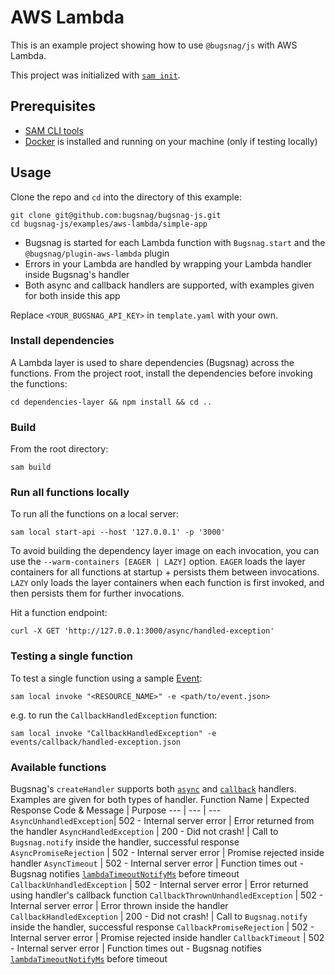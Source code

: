 # AWS Lambda

This is an example project showing how to use `@bugsnag/js` with AWS Lambda.

This project was initialized with [`sam init`](https://docs.aws.amazon.com/serverless-application-model/latest/developerguide/sam-cli-command-reference-sam-init.html).

## Prerequisites

- [SAM CLI tools](https://docs.aws.amazon.com/serverless-application-model/latest/developerguide/serverless-sam-cli-install.html)
- [Docker](https://docs.docker.com/get-docker/) is installed and running on your machine (only if testing locally)

## Usage

Clone the repo and `cd` into the directory of this example:

```
git clone git@github.com:bugsnag/bugsnag-js.git
cd bugsnag-js/examples/aws-lambda/simple-app
```

- Bugsnag is started for each Lambda function with `Bugsnag.start` and the `@bugsnag/plugin-aws-lambda` plugin
- Errors in your Lambda are handled by wrapping your Lambda handler inside Bugsnag's handler
- Both async and callback handlers are supported, with examples given for both inside this app

Replace `<YOUR_BUGSNAG_API_KEY>` in `template.yaml` with your own.

### Install dependencies

A Lambda layer is used to share dependencies (Bugsnag) across the functions. From the project root, install the dependencies before invoking the functions:

```
cd dependencies-layer && npm install && cd ..
```

### Build

From the root directory:

```
sam build
```

### Run all functions locally

To run all the functions on a local server:

```
sam local start-api --host '127.0.0.1' -p '3000'
```

To avoid building the dependency layer image on each invocation, you can use the `--warm-containers [EAGER | LAZY]` option. `EAGER` loads the layer containers for all functions at startup + persists them between invocations. `LAZY` only loads the layer containers when each function is first invoked, and then persists them for further invocations.

Hit a function endpoint:

```
curl -X GET 'http://127.0.0.1:3000/async/handled-exception'
```

### Testing a single function

To test a single function using a sample [Event](https://docs.aws.amazon.com/lambda/latest/dg/gettingstarted-concepts.html#gettingstarted-concepts-event):

```
sam local invoke "<RESOURCE_NAME>" -e <path/to/event.json>
```

e.g. to run the `CallbackHandledException` function:

```
sam local invoke "CallbackHandledException" -e events/callback/handled-exception.json
```

### Available functions

Bugsnag's `createHandler` supports both [`async`](https://docs.aws.amazon.com/lambda/latest/dg/nodejs-handler.html#nodejs-handler-async) and [`callback`](https://docs.aws.amazon.com/lambda/latest/dg/nodejs-handler.html#nodejs-handler-sync) handlers. Examples are given for both types of handler.
Function Name | Expected Response Code & Message | Purpose
--- | --- | ---
`AsyncUnhandledException`| 502 - Internal server error | Error returned from the handler
`AsyncHandledException` | 200 - Did not crash! | Call to `Bugsnag.notify` inside the handler, successful response
`AsyncPromiseRejection` | 502 - Internal server error | Promise rejected inside handler
`AsyncTimeout` | 502 - Internal server error | Function times out - Bugsnag notifies [`lambdaTimeoutNotifyMs`](https://docs.bugsnag.com/platforms/javascript/aws-lambda/#lambdatimeoutnotifyms) before timeout
`CallbackUnhandledException` | 502 - Internal server error | Error returned using handler's callback function
`CallbackThrownUnhandledException` | 502 - Internal server error | Error thrown inside the handler
`CallbackHandledException` | 200 - Did not crash! | Call to `Bugsnag.notify` inside the handler, successful response
`CallbackPromiseRejection` | 502 - Internal server error | Promise rejected inside handler
`CallbackTimeout` | 502 - Internal server error | Function times out - Bugsnag notifies [`lambdaTimeoutNotifyMs`](https://docs.bugsnag.com/platforms/javascript/aws-lambda/#lambdatimeoutnotifyms) before timeout
